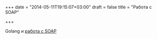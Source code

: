 +++
date = "2014-05-11T19:15:07+03:00"
draft = false
title = "Работа с SOAP"

+++

<p>Golang и <a href="http://the.taoofmac.com/space/blog/2014/05/11/1121">работа с SOAP</a></p>

